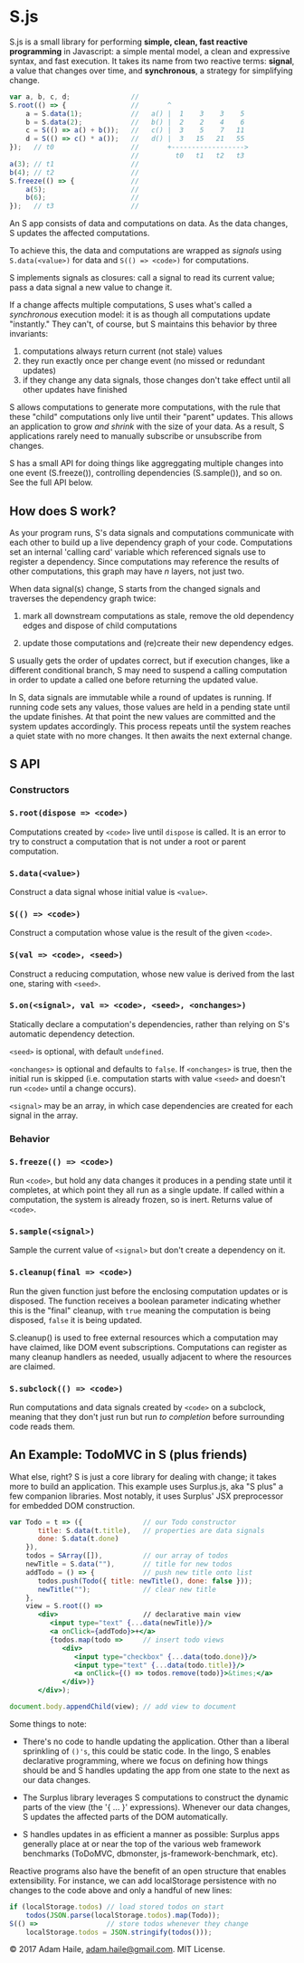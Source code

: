 # S.js

S.js is a small library for performing **simple, clean, fast reactive programming** in Javascript: a simple mental model, a clean and expressive syntax, and fast execution.  It takes its name from two reactive terms: **signal**, a value that changes over time, and **synchronous**, a strategy for simplifying change.

```javascript
var a, b, c, d;               //
S.root(() => {                //       ^
    a = S.data(1);            //   a() |  1    3    3    5       
    b = S.data(2);            //   b() |  2    2    4    6 
    c = S(() => a() + b());   //   c() |  3    5    7   11 
    d = S(() => c() * a());   //   d() |  3   15   21   55  
});   // t0                   //       +------------------>
                              //         t0   t1   t2   t3 
a(3); // t1                   //
b(4); // t2                   // 
S.freeze(() => {              //
    a(5);                     //
    b(6);                     //
});   // t3                   //
```

An S app consists of data and computations on data.  As the data changes, S updates the affected computations.

To achieve this, the data and computations are wrapped as *signals* using `S.data(<value>)` for data and `S(() => <code>)` for computations.

S implements signals as closures: call a signal to read its current value; pass a data signal a new value to change it.

If a change affects multiple computations, S uses what's called a *synchronous* execution model: it is as though all computations update "instantly."  They can't, of course, but S maintains this behavior by three invariants: 
1) computations always return current (not stale) values
2) they run exactly once per change event (no missed or redundant updates) 
3) if they change any data signals, those changes don't take effect until all other updates have finished

S allows computations to generate more computations, with the rule that these "child" computations only live until their "parent" updates.  This allows an application to grow *and shrink* with the size of your data.  As a result, S applications rarely need to manually subscribe or unsubscribe from changes.

S has a small API for doing things like aggreggating multiple changes into one event (S.freeze()), controlling dependencies (S.sample()), and so on.  See the full API below.

## How does S work?
As your program runs, S's data signals and computations communicate with each other to build up a live dependency graph of your code.  Computations set an internal 'calling card' variable which referenced signals use to register a dependency.  Since computations may reference the results of other computations, this graph may have _n_ layers, not just two. 

When data signal(s) change, S starts from the changed signals and traverses the dependency graph twice: 

1) mark all downstream computations as stale, remove the old dependency edges and dispose of child computations

2) update those computations and (re)create their new dependency edges.  

S usually gets the order of updates correct, but if execution changes, like a different conditional branch, S may need to suspend a calling computation in order to update a called one before returning the updated value.

In S, data signals are immutable while a round of updates is running.  If running code sets any values, those values are held in a pending state until the update finishes.  At that point the new values are committed and the system updates accordingly.  This process repeats until the system reaches a quiet state with no more changes.  It then awaits the next external change.

## S API

### Constructors

### `S.root(dispose => <code>)`
Computations created by `<code>` live until `dispose` is called.  It is an error to try to construct a computation that is not under a root or parent computation.

### `S.data(<value>)`
Construct a data signal whose initial value is `<value>`.

### `S(() => <code>)`
Construct a computation whose value is the result of the given `<code>`.

### `S(val => <code>, <seed>)`
Construct a reducing computation, whose new value is derived from the last one, staring with `<seed>`.

### `S.on(<signal>, val => <code>, <seed>, <onchanges>)`
Statically declare a computation's dependencies, rather than relying on S's automatic dependency detection. 

`<seed>` is optional, with default `undefined`.

`<onchanges>` is optional and defaults to `false`.  If `<onchanges>` is true, then the initial run is skipped (i.e. computation starts with value `<seed>` and doesn't run `<code>` until a change occurs).

`<signal>` may be an array, in which case dependencies are created for each signal in the array.

### Behavior

### `S.freeze(() => <code>)`
Run `<code>`, but hold any data changes it produces in a pending state until it completes, at which point they all run as a single update.  If called within a computation, the system is already frozen, so is inert.  Returns value of `<code>`.

### `S.sample(<signal>)`
Sample the current value of `<signal>` but don't create a dependency on it.

### `S.cleanup(final => <code>)`
Run the given function just before the enclosing computation updates or is disposed.  The function receives a boolean parameter indicating whether this is the "final" cleanup, with `true` meaning the computation is being disposed, `false` it is being updated.

S.cleanup() is used to free external resources which a computation may have claimed, like DOM event subscriptions.  Computations can register as many cleanup handlers as needed, usually adjacent to where the resources are claimed.

### `S.subclock(() => <code>)`
Run computations and data signals created by `<code>` on a subclock, meaning that they don't just run but run *to completion* before surrounding code reads them.

## An Example: TodoMVC in S (plus friends)
What else, right?  S is just a core library for dealing with change; it takes more to build an application.  This example uses Surplus.js, aka "S plus" a few companion libraries.  Most notably, it uses Surplus' JSX preprocessor for embedded DOM construction.
```jsx
var Todo = t => ({               // our Todo constructor
       title: S.data(t.title),   // properties are data signals
       done: S.data(t.done)
    }),
    todos = SArray([]),          // our array of todos
    newTitle = S.data(""),       // title for new todos
    addTodo = () => {            // push new title onto list
       todos.push(Todo({ title: newTitle(), done: false }));
       newTitle("");             // clear new title
    },
    view = S.root(() =>
       <div>                     // declarative main view
          <input type="text" {...data(newTitle)}/>
          <a onClick={addTodo}>+</a>
          {todos.map(todo =>     // insert todo views
             <div>
                <input type="checkbox" {...data(todo.done)}/>
                <input type="text" {...data(todo.title)}/>
                <a onClick={() => todos.remove(todo)}>&times;</a>
             </div>)}
       </div>);

document.body.appendChild(view); // add view to document
```
Some things to note:

- There's no code to handle updating the application.  Other than a liberal sprinkling of `()'s`, this could be static code.  In the lingo, S enables declarative programming, where we focus on defining how things should be and S handles updating the app from one state to the next as our data changes.

- The Surplus library leverages S computations to construct the dynamic parts of the view (the '{ ... }' expressions).  Whenever our data changes, S updates the affected parts of the DOM automatically.  

- S handles updates in as efficient a manner as possible: Surplus apps generally place at or near the top of the various web framework benchmarks (ToDoMVC, dbmonster, js-framework-benchmark, etc).

Reactive programs also have the benefit of an open structure that enables extensibility.  For instance, we can add localStorage persistence with no changes to the code above and only a handful of new lines:

```javascript
if (localStorage.todos) // load stored todos on start
    todos(JSON.parse(localStorage.todos).map(Todo));
S(() =>                 // store todos whenever they change
    localStorage.todos = JSON.stringify(todos()));
```

&copy; 2017 Adam Haile, adam.haile@gmail.com.  MIT License.
